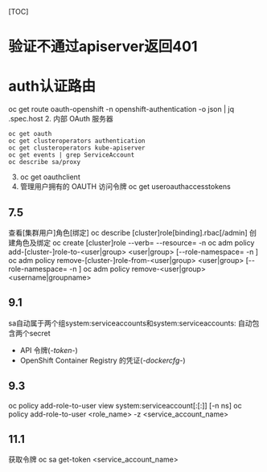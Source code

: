 [TOC]
# 验证不通过apiserver返回401
# auth认证路由
oc get route oauth-openshift -n openshift-authentication -o json | jq .spec.host
2. 内部 OAuth 服务器
```shell
oc get oauth
oc get clusteroperators authentication
oc get clusteroperators kube-apiserver
oc get events | grep ServiceAccount
oc describe sa/proxy
```
3. oc get oauthclient
4. 管理用户拥有的 OAUTH 访问令牌
oc get useroauthaccesstokens


## 7.5 
查看[集群用户]角色[绑定]
oc describe [cluster]role[binding].rbac[/admin]
创建角色及绑定
oc create [cluster]role <name> --verb=<verb> --resource=<resource> -n <project>
oc adm policy add-[cluster-]role-to-<user|group> <role> <user|group> [--role-namespace=<ns> -n <ns>]
oc adm policy remove-[cluster-]role-from-<user|group> <role> <user|group> [--role-namespace=<ns> -n <ns>]
oc adm policy remove-<user|group> <username|groupname>
## 9.1
sa自动属于两个组system:serviceaccounts和system:serviceaccounts:<project>
自动包含两个secret
- API 令牌(*-token-*)
- OpenShift Container Registry 的凭证(*-dockercfg-*)
## 9.3
oc policy add-role-to-user view system:serviceaccount[:<ns>[:<sa>]] [-n ns]
oc policy add-role-to-user <role_name> -z <service_account_name>
## 11.1
获取令牌
oc sa get-token <service_account_name>


